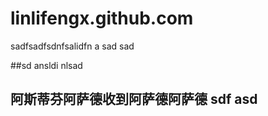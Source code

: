 linlifengx.github.com
=====================
sadfsadfsdnfsalidfn a
sad sad 

##sd ansldi nlsad 
## 阿斯蒂芬阿萨德收到阿萨德阿萨德 sdf asd 
